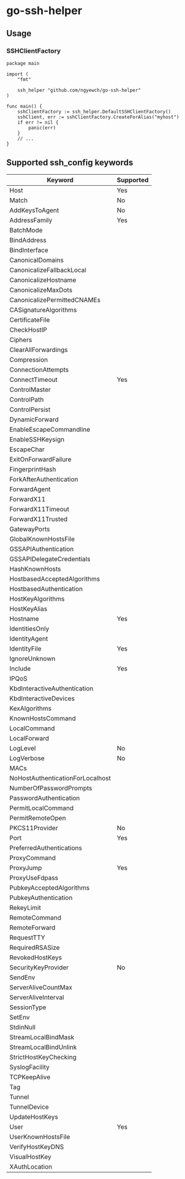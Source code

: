 # go-ssh-helper

## Usage

### SSHClientFactory

```
package main

import (
    "fmt"

    ssh_helper "github.com/ngyewch/go-ssh-helper"
)

func main() {
    sshClientFactory := ssh_helper.DefaultSSHClientFactory()
    sshClient, err := sshClientFactory.CreateForAlias("myhost")
    if err != nil {
        panic(err)
    }
    // ...
}
```

## Supported ssh_config keywords

| Keyword                          | Supported |
|----------------------------------|-----------|
| Host                             | Yes       |
| Match                            | No        |
| AddKeysToAgent                   | No        |
| AddressFamily                    | Yes       |
| BatchMode                        |           |
| BindAddress                      |           |
| BindInterface                    |           |
| CanonicalDomains                 |           |
| CanonicalizeFallbackLocal        |           |
| CanonicalizeHostname             |           |
| CanonicalizeMaxDots              |           |
| CanonicalizePermittedCNAMEs      |           |
| CASignatureAlgorithms            |           |
| CertificateFile                  |           |
| CheckHostIP                      |           |
| Ciphers                          |           |
| ClearAllForwardings              |           |
| Compression                      |           |
| ConnectionAttempts               |           |
| ConnectTimeout                   | Yes       |
| ControlMaster                    |           |
| ControlPath                      |           |
| ControlPersist                   |           |
| DynamicForward                   |           |
| EnableEscapeCommandline          |           |
| EnableSSHKeysign                 |           |
| EscapeChar                       |           |
| ExitOnForwardFailure             |           |
| FingerprintHash                  |           |
| ForkAfterAuthentication          |           |
| ForwardAgent                     |           |
| ForwardX11                       |           |
| ForwardX11Timeout                |           |
| ForwardX11Trusted                |           |
| GatewayPorts                     |           |
| GlobalKnownHostsFile             |           |
| GSSAPIAuthentication             |           |
| GSSAPIDelegateCredentials        |           |
| HashKnownHosts                   |           |
| HostbasedAcceptedAlgorithms      |           |
| HostbasedAuthentication          |           |
| HostKeyAlgorithms                |           |
| HostKeyAlias                     |           |
| Hostname                         | Yes       |
| IdentitiesOnly                   |           |
| IdentityAgent                    |           |
| IdentityFile                     | Yes       |
| IgnoreUnknown                    |           |
| Include                          | Yes       |
| IPQoS                            |           |
| KbdInteractiveAuthentication     |           |
| KbdInteractiveDevices            |           |
| KexAlgorithms                    |           |
| KnownHostsCommand                |           |
| LocalCommand                     |           |
| LocalForward                     |           |
| LogLevel                         | No        |
| LogVerbose                       | No        |
| MACs                             |           |
| NoHostAuthenticationForLocalhost |           |
| NumberOfPasswordPrompts          |           |
| PasswordAuthentication           |           |
| PermitLocalCommand               |           |
| PermitRemoteOpen                 |           |
| PKCS11Provider                   | No        |
| Port                             | Yes       |
| PreferredAuthentications         |           |
| ProxyCommand                     |           |
| ProxyJump                        | Yes       |
| ProxyUseFdpass                   |           |
| PubkeyAcceptedAlgorithms         |           |
| PubkeyAuthentication             |           |
| RekeyLimit                       |           |
| RemoteCommand                    |           |
| RemoteForward                    |           |
| RequestTTY                       |           |
| RequiredRSASize                  |           |
| RevokedHostKeys                  |           |
| SecurityKeyProvider              | No        |
| SendEnv                          |           |
| ServerAliveCountMax              |           |
| ServerAliveInterval              |           |
| SessionType                      |           |
| SetEnv                           |           |
| StdinNull                        |           |
| StreamLocalBindMask              |           |
| StreamLocalBindUnlink            |           |
| StrictHostKeyChecking            |           |
| SyslogFacility                   |           |
| TCPKeepAlive                     |           |
| Tag                              |           |
| Tunnel                           |           |
| TunnelDevice                     |           |
| UpdateHostKeys                   |           |
| User                             | Yes       |
| UserKnownHostsFile               |           |
| VerifyHostKeyDNS                 |           |
| VisualHostKey                    |           |
| XAuthLocation                    |           |

